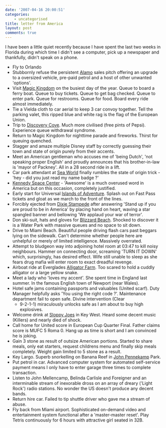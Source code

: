 ```yaml
---
date: '2007-04-16 20:00:51'
categories:
    - uncategorised
title: letter from America
layout: post
comments: true
---
```

I have been a little quiet recently because I have spent the last two
weeks in Florida during which time I didn't see a computer, pick up a
newspaper and thankfully, didn't speak on a phone.

-   Fly to Orlando
-   Stubbornly refuse the persistent [Alamo](http://www.alamo.com/)
    sales pitch offering an upgrade to a oversized vehicle, pre-paid
    petrol and a host of other unwanted 'options'.
-   Visit [Magic
    Kingdom](http://disneyworld.disney.go.com/wdw/parks/parkLanding?id=MKLandingPage&bhcp=1)
    on the busiest day of the year. Queue to board a ferry boat. Queue
    to buy tickets. Queue to get bag checked. Queue to enter park. Queue
    for restrooms. Queue for food. Board every ride almost immediately.
-   Tie a Vielda cloth to car aerial to keep 3 car convoy together. Tell
    the parking valet, this ripped blue and white rag is the flag of the
    European Union.
-   Trip to [Discovery Cove](http://www.discoverycove.com). Much more
    civilised (free pints of Pepsi). Experience queue withdrawal
    syndrome.
-   Return to Magic Kingdom for nighttime parade and fireworks. Thirst
    for queuing quenched.
-   Stagger and amaze multiple Disney staff by correctly guessing their
    town and state of origin purely from their accents.
-   Meet an American gentleman who accuses me of 'being Dutch', 'not
    speaking proper English' and proudly announces that his
    brother-in-law is 'mayor of Packney'. All in a 28 second ride in a
    lift.
-   Car park attendant at [Sea World](http://www.seaworld.com) finally
    rumbles the state of origin trick - 'hey - did you just read my name
    badge ?'
-   [Kennedy Space
    Center](http://www.nasa.gov/centers/kennedy/home/index.html) -
    'Awesome' is a much overused word in America but on this occasion,
    completely justified.
-   Early start for Universal [Islands of
    Adventure](http://www.universalorlando.com/ioa_index.html). Splash
    out on Fast Pass tickets and gloat as we march to the front of the
    lines.
-   Forcibly ejected from [Dixie
    Stampede](http://www.dixiestampede.com/orlando.php) after answering
    'Stand up if you are proud to be in America' by placing hand on
    heart, waving a star spangled banner and bellowing 'We applaud your
    war of terror'.
-   Don ski-suit, hats and gloves for [Blizzard
    Beach](http://disneyworld.disney.go.com/wdw/parks/parkLanding?id=BBLandingPage).
    Shocked to discover it is a Water Park with massive queues and no
    space to sit down.
-   Drive to Miami Beach. Beautiful people driving flash cars past
    beggars lying on the sidewalk. Can't determine whether people here
    are unhelpful or merely of limited intelligence. Massively
    overrated.
-   Attempt to bludgeon way into adjoining hotel room at 03:47 to kill
    noisy neighbours. Hammer on connecting door, screaming 'TURN IT
    DOWN' which, surprisingly, has desired effect. Wife still unable to
    sleep as she fears drug mafia will enter room to exact dreadful
    revenge.
-   Airboat ride at Everglades [Alligator
    Farm](http://www.everglades.com/). Too scared to hold a cuddly
    alligator or a large yellow snake.
-   Meet a lady who 'loves my accent'. She spent time in England last
    summer. In the famous English town of Newport (near Wales).
-   Hotel safe jams containing passports and valuables (United scarf).
    Duty Manager helpfully asks 'You using the right code ?'.
    Maintenance department fail to open safe. Divine intervention (Clear
    - 9-2-1-1) miraculously unlocks safe as I am about to buy high
    explosives.
-   Welcome drink at [Sloppy Joes](http://www.sloppyjoes.com/) in Key
    West. Heard some decent music (Killers) and nearly died of shock.
-   Call home for United score in European Cup Quarter Final. Father
    claims score is MUFC 5 Roma 0. Hang up as time is short and I am
    convinced he is joking.
-   Gain 3 stone as result of outsize American portions. Started to
    share meals, only eat starters, request childrens menu and finally
    skip meals completely. Weight gain limited to 5 stone as a result.
-   Key Largo. Superb snorkelling on Banana Reef in [John
    Pennekamp](http://www.pennekamppark.com/) Park.
-   Put petrol in car. Advanced computer system for automated
    self-service payment means I only have to enter garage three times
    to complete transaction.
-   Listen to John Mellencamp, Belinda Carlisle and Foreigner and an
    interminable stream of inexorable dross on an array of dreary
    ('Light Rock') radio stations. No wonder the US doesn't produce any
    decent bands.
-   Return hire car. Failed to tip shuttle driver who gave me a stream
    of abuse.
-   Fly back from Miami airport. Sophisticated on-demand video and
    entertainment system functional after a 'master-master reset'. Play
    Tetris continuously for 6 hours with attractive girl seated in 32B.

